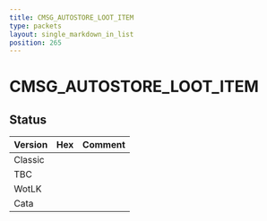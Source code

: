 ```yaml
---
title: CMSG_AUTOSTORE_LOOT_ITEM
type: packets
layout: single_markdown_in_list
position: 265
---
```


# CMSG_AUTOSTORE_LOOT_ITEM

## Status

Version | Hex | Comment
---------- | ---------- | ---------- 
Classic |  |  
TBC |  |  
WotLK |  |  
Cata |  |  
